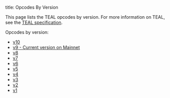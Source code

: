 title: Opcodes By Version

This page lists the TEAL opcodes by version. For more information on TEAL, see the [TEAL specification](../specification/).

Opcodes by version:

- [v10](v10.md)
- [v9 - Current version on Mainnet](v9.md)
- [v8](v8.md)
- [v7](v7.md)
- [v6](v6.md)
- [v5](v5.md)
- [v4](v4.md)
- [v3](v3.md)
- [v2](v2.md)
- [v1](v1.md)
